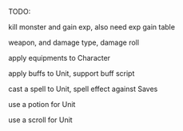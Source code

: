 TODO:
<p>kill monster and gain exp, also need exp gain table
<p>weapon, and damage type, damage roll
<p>apply equipments to Character 
<p>apply buffs to Unit, support buff script
<p>cast a spell to Unit, spell effect against Saves
<p>use a potion for Unit
<p>use a scroll for Unit
